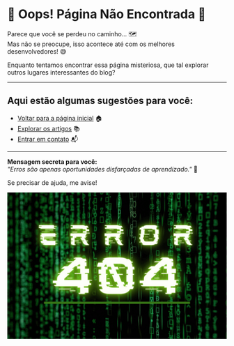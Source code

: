 # 🚧 Oops! Página Não Encontrada 🚧

Parece que você se perdeu no caminho... 🗺️  
Mas não se preocupe, isso acontece até com os melhores desenvolvedores! 😅

Enquanto tentamos encontrar essa página misteriosa, que tal explorar outros lugares interessantes do blog?

---

## Aqui estão algumas sugestões para você:

- [Voltar para a página inicial](./index.html) 🏠
- [Explorar os artigos](./artigos.html) 📚
- [Entrar em contato](./contato.html) 📬

---

**Mensagem secreta para você:**  
_"Erros são apenas oportunidades disfarçadas de aprendizado."_ 🚀

Se precisar de ajuda, me avise!

![404 Not Found](./assets/404.webp)
